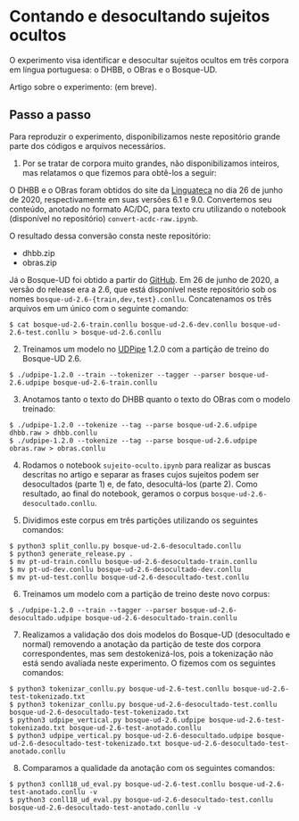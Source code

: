 # Contando e desocultando sujeitos ocultos

O experimento visa identificar e desocultar sujeitos ocultos em três corpora em língua portuguesa: o DHBB, o OBras e o Bosque-UD.

Artigo sobre o experimento: (em breve).

## Passo a passo

Para reproduzir o experimento, disponibilizamos neste repositório grande parte dos códigos e arquivos necessários.

1) Por se tratar de corpora muito grandes, não disponibilizamos inteiros, mas relatamos o que fizemos para obtê-los a seguir:

O DHBB e o OBras foram obtidos do site da [Linguateca](http://linguateca.pt) no dia 26 de junho de 2020, respectivamente em suas versões 6.1 e 9.0. Convertemos seu conteúdo, anotado no formato AC/DC, para texto cru utilizando o notebook (disponível no repositório) `convert-acdc-raw.ipynb`.

O resultado dessa conversão consta neste repositório:

- dhbb.zip
- obras.zip

Já o Bosque-UD foi obtido a partir do [GitHub](https://github.com/UniversalDependencies/UD_Portuguese-Bosque). Em 26 de junho de 2020, a versão do release era a 2.6, que está disponível neste repositório sob os nomes `bosque-ud-2.6-{train,dev,test}.conllu`. Concatenamos os três arquivos em um único com o seguinte comando:

```
$ cat bosque-ud-2.6-train.conllu bosque-ud-2.6-dev.conllu bosque-ud-2.6-test.conllu > bosque-ud-2.6.conllu
```

2) Treinamos um modelo no [UDPipe](http://ufal.mff.cuni.cz/udpipe) 1.2.0 com a partição de treino do Bosque-UD 2.6.

```
$ ./udpipe-1.2.0 --train --tokenizer --tagger --parser bosque-ud-2.6.udpipe bosque-ud-2.6-train.conllu
```

3) Anotamos tanto o texto do DHBB quanto o texto do OBras com o modelo treinado:

```
$ ./udpipe-1.2.0 --tokenize --tag --parse bosque-ud-2.6.udpipe dhbb.raw > dhbb.conllu
$ ./udpipe-1.2.0 --tokenize --tag --parse bosque-ud-2.6.udpipe obras.raw > obras.conllu
```

4) Rodamos o notebook `sujeito-oculto.ipynb` para realizar as buscas descritas no artigo e separar as frases cujos sujeitos podem ser desocultados (parte 1) e, de fato, desocultá-los (parte 2). Como resultado, ao final do notebook, geramos o corpus `bosque-ud-2.6-desocultado.conllu`.

5) Dividimos este corpus em três partições utilizando os seguintes comandos:

```
$ python3 split_conllu.py bosque-ud-2.6-desocultado.conllu
$ python3 generate_release.py .
$ mv pt-ud-train.conllu bosque-ud-2.6-desocultado-train.conllu
$ mv pt-ud-dev.conllu bosque-ud-2.6-desocultado-dev.conllu
$ mv pt-ud-test.conllu bosque-ud-2.6-desocultado-test.conllu
```

6) Treinamos um modelo com a partição de treino deste novo corpus:

```
$ ./udpipe-1.2.0 --train --tagger --parser bosque-ud-2.6-desocultado.udpipe bosque-ud-2.6-desocultado-train.conllu
```

7) Realizamos a validação dos dois modelos do Bosque-UD (desocultado e normal) removendo a anotação da partição de teste dos corpora correspondentes, mas sem destokenizá-los, pois a tokenização não está sendo avaliada neste experimento. O fizemos com os seguintes comandos:

```
$ python3 tokenizar_conllu.py bosque-ud-2.6-test.conllu bosque-ud-2.6-test-tokenizado.txt
$ python3 tokenizar_conllu.py bosque-ud-2.6-desocultado-test.conllu bosque-ud-2.6-desocultado-test-tokenizado.txt
$ python3 udpipe_vertical.py bosque-ud-2.6.udpipe bosque-ud-2.6-test-tokenizado.txt bosque-ud-2.6-test-anotado.conllu
$ python3 udpipe_vertical.py bosque-ud-2.6-desocultado.udpipe bosque-ud-2.6-desocultado-test-tokenizado.txt bosque-ud-2.6-desocultado-test-anotado.conllu
```

8) Comparamos a qualidade da anotação com os seguintes comandos:

```
$ python3 conll18_ud_eval.py bosque-ud-2.6-test.conllu bosque-ud-2.6-test-anotado.conllu -v
$ python3 conll18_ud_eval.py bosque-ud-2.6-desocultado-test.conllu bosque-ud-2.6-desocultado-test-anotado.conllu -v
```
